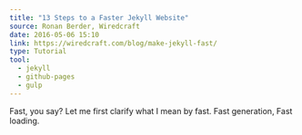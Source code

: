 ```yaml
---
title: "13 Steps to a Faster Jekyll Website"
source: Ronan Berder, Wiredcraft
date: 2016-05-06 15:10
link: https://wiredcraft.com/blog/make-jekyll-fast/
type: Tutorial
tool:
  - jekyll
  - github-pages
  - gulp
---
```

Fast, you say? Let me first clarify what I mean by fast. Fast generation, Fast loading.





